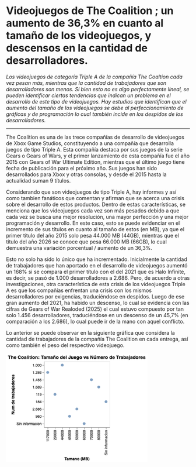 # Videojuegos de The Coalition ; un aumento de 36,3% en cuanto al tamaño de los videojuegos, y descensos en la cantidad de desarrolladores.

*Los videojuegos de categoría Triple A de la compañía The Coaltion cada vez pesan más, mientras que la cantidad de trabajadores que son desarrolladores son menos. Si bien esto no es algo perfectamente lineal, se pueden identificar ciertas tendencias que indican un problema en el desarrollo de este tipo de videojuegos. Hay estudios que identifican que el aumento del tamaño de los videojuegos se debe al  perfeccionamiento de gráficas y de programación lo cual también incide en los despidos de los desarrolladores.*

-----------------------------------------------------------------

The Coalition es una de las trece compañías de desarrollo de videojuegos de Xbox Game Studios, constituyendo a una compañía que desarrolla juegos de tipo Triple A. Esta compañía destaca por sus juegos de la serie Gears o Gears of Wars, y el primer lanzamiento de esta compañía fue el año 2015 con Gears of War Ultimate Edition, mientras que el último juego tiene fecha de publicación para el próximo año. Sus juegos han sido desarrollados para Xbox y otras consolas, y desde el 2015 hasta la actualidad suman 9 títulos.

Considerando que son videojuegos de tipo Triple A, hay informes y así como tambien fanáticos que comentan y afirman que se acerca una crisis sobre el desarrollo de estos productos. Dentro de estas características, se menciona que los videojuegos cada vez son más pesados debido a que cada vez se busca una mejor resolución, una mayor perfección y una mejor programación y desarrollo. En este caso, esto se puede evidenciar en el incremento de sus títulos en cuanto al tamaño de estos (en MB), ya que el primer título del año 2015 solo pesa 44.000 MB (44GB), mientras que el título del año 2026 se conoce que pesa 66.000 MB (66GB), lo cual demuestra una variación porcentual / aumento de un 36,3%.

Esto no solo ha sido lo único que ha incrementado. Inicialmente la cantidad de trabajadores que han aportado en el desarrollo de videojuegos aumentó un 168% si se compara el primer título con el del 2021 que es Halo Infinite, es decir, se pasó de 1.000 desarrolladores a 2.686. Pero, de acuerdo a otras investigaciones, otra característica de esta crisis de los videojuegos Triple A es que los compañías enfrentan una crisis con los mismos desarrolladores por exigencias, traduciéndose en despidos. Luego de ese gran aumento del 2021, ha habido un descenso, lo cual se evidencia con las cifras de Gears of War Realoded (2025) el cual estuvo compuesto por tan solo 1.456 desarrolladores, traduciéndose en un descenso de un 45,7% (en comparación a los 2.686), lo cual puede ir de la mano con aquel conflicto.

Lo anterior se puede observar en la siguiente gráfica que considera la cantidad de trabajadores de la compañía The Coalition en cada entrega, así como también el peso del respectivo videojuego.

![alt text](visualization-2.png)


